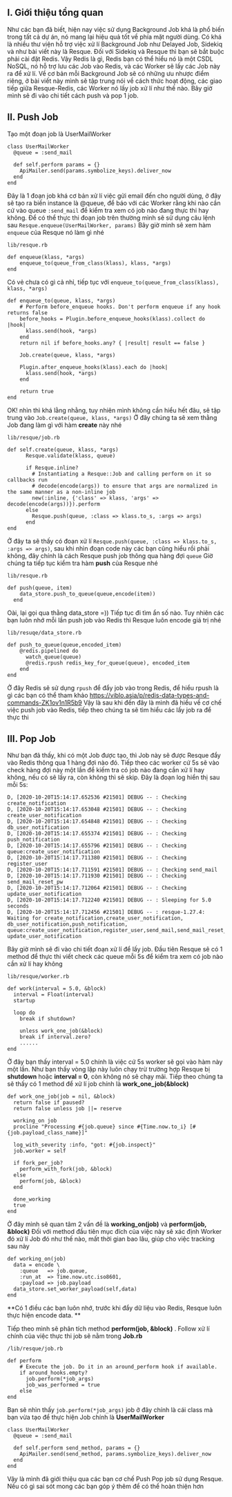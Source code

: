## I. Giới thiệu tổng quan
   Như các bạn đã biết, hiện nay việc sử dụng Background Job khá là phổ biến trong tất cả dự án, nó mang lại hiệu quả tốt về phía mặt người dùng. Có khá là nhiều thư viện hỗ trợ việc xử lí Background Job như Delayed Job, Sidekiq và như bài viết này là Resque. Đối với Sidekiq và Resque thì bạn sẽ bắt buộc phải cài đặt Redis. Vậy Redis là gì, Redis bạn có thể hiểu nó là một CSDL NoSQL, nó hỗ trợ lưu các Job vào Redis, và các Worker sẽ lấy các Job này ra để xử lí. Về cơ bản mỗi Background Job sẽ có những ưu nhược điểm riêng, ở bài viết này mình sẽ tập trung nói về cách thức hoạt động, các giao tiếp giữa Resque-Redis, các Worker nó lấy job xử lí như thế nào. Bây giờ mình sẽ đi vào chi tiết cách push và pop 1 job.

## II. Push Job
Tạo một đoạn job là UserMailWorker
```
class UserMailWorker
  @queue = :send_mail

  def self.perform params = {}
    ApiMailer.send(params.symbolize_keys).deliver_now
  end
end
```

Đây là 1 đoạn job khá cơ bản xử lí việc gửi email đến cho người dùng, ở đây sẽ tạo ra biến instance là @queue, để báo với các Worker rằng khi nào cần cứ vào queue `:send_mail` để kiểm tra xem có job nào đang thực thi hay không. 
Để có thể thực thi đoạn job trên thường mình sẽ sử dụng câu lệnh sau `Resque.enqueue(UserMailWorker, params)` Bây giờ mình sẽ xem hàm `enqueue` của Resque nó làm gì nhé

```
lib/resque.rb

def enqueue(klass, *args)
    enqueue_to(queue_from_class(klass), klass, *args)
end
```

Có vẻ chưa có gì cả nhỉ, tiếp tục với `enqueue_to(queue_from_class(klass), klass, *args)`

```
def enqueue_to(queue, klass, *args)
    # Perform before_enqueue hooks. Don't perform enqueue if any hook returns false
    before_hooks = Plugin.before_enqueue_hooks(klass).collect do |hook|
      klass.send(hook, *args)
    end
    return nil if before_hooks.any? { |result| result == false }

    Job.create(queue, klass, *args)

    Plugin.after_enqueue_hooks(klass).each do |hook|
      klass.send(hook, *args)
    end

    return true
end
```

OK! nhìn thì khá lằng nhằng, tuy nhiên mình không cần hiểu hết đâu, sẽ tập trung vào `Job.create(queue, klass, *args)` Ở đây chúng ta sẽ xem thằng Job đang làm gì với hàm **create** này nhé

```
lib/resque/job.rb

def self.create(queue, klass, *args)
      Resque.validate(klass, queue)

      if Resque.inline?
        # Instantiating a Resque::Job and calling perform on it so callbacks run
        # decode(encode(args)) to ensure that args are normalized in the same manner as a non-inline job
        new(:inline, {'class' => klass, 'args' => decode(encode(args))}).perform
      else
        Resque.push(queue, :class => klass.to_s, :args => args)
      end
end
```

Ở đây ta sẽ thấy có đoạn xử lí `Resque.push(queue, :class => klass.to_s, :args => args)`, sau khi nhìn đoạn code này các bạn cũng hiểu rồi phải không, đây chính là cách Resque push job thông qua hàng đợi `queue` Giờ chúng ta tiếp tục kiểm tra hàm **push** của Resque nhé

```
lib/resque.rb

def push(queue, item)
    data_store.push_to_queue(queue,encode(item))
  end
```

Oài, lại gọi qua thằng data_store =)) Tiếp tục đi tìm ẩn số nào. Tuy nhiên các bạn luôn nhớ mỗi lần push job vào Redis thì Resque luôn encode giá trị nhé

```
lib/resuqe/data_store.rb

def push_to_queue(queue,encoded_item)
    @redis.pipelined do
      watch_queue(queue)
      @redis.rpush redis_key_for_queue(queue), encoded_item
    end
end
```
Ở đây Redis sẽ sử dụng `rpush` để đẩy job vào trong Redis, để hiểu rpush là gì các bạn có thể tham khảo https://viblo.asia/p/redis-data-types-and-commands-ZK1ov1n1R5b9
Vậy là sau khi đến đây là mình đã hiểu về cơ chế việc push job vào Redis, tiếp theo chúng ta sẽ tìm hiểu các lấy job ra để thực thi

## III. Pop Job 

Như bạn đã thấy, khi có một Job được tạo, thì Job này sẽ được Resque đẩy vào Redis thông qua 1 hàng đợi nào đó. Tiếp theo các worker cứ 5s sẽ vào check hàng đợi này một lần để kiếm tra có job nào đang cần xử lí hay không, nếu có sẽ lấy ra, còn không thì sẽ skip. Đây là đoạn log hiển thị sau mỗi 5s:
```
D, [2020-10-20T15:14:17.652536 #21501] DEBUG -- : Checking create_notification
D, [2020-10-20T15:14:17.653048 #21501] DEBUG -- : Checking create_user_notification
D, [2020-10-20T15:14:17.654848 #21501] DEBUG -- : Checking db_user_notification
D, [2020-10-20T15:14:17.655374 #21501] DEBUG -- : Checking push_notification
D, [2020-10-20T15:14:17.655796 #21501] DEBUG -- : Checking queue:create_user_notification
D, [2020-10-20T15:14:17.711380 #21501] DEBUG -- : Checking register_user
D, [2020-10-20T15:14:17.711591 #21501] DEBUG -- : Checking send_mail
D, [2020-10-20T15:14:17.711930 #21501] DEBUG -- : Checking send_mail_reset_pw
D, [2020-10-20T15:14:17.712064 #21501] DEBUG -- : Checking update_user_notification
D, [2020-10-20T15:14:17.712240 #21501] DEBUG -- : Sleeping for 5.0 seconds
D, [2020-10-20T15:14:17.712456 #21501] DEBUG -- : resque-1.27.4: Waiting for create_notification,create_user_notification,
db_user_notification,push_notification, queue:create_user_notification,register_user,send_mail,send_mail_reset_pw,
update_user_notification
```
Bây giờ mình sẽ đi vào chi tiết đoạn xử lí để lấy job. Đầu tiên Resque sẽ có 1 method để thực thi viết check các queue mỗi 5s để kiểm tra xem có job nào cần xử lí hay không

```
lib/resque/worker.rb

def work(interval = 5.0, &block)
  interval = Float(interval)
  startup

  loop do
    break if shutdown?

    unless work_one_job(&block)
    break if interval.zero?
    ......
end
```

Ở đây bạn thấy interval = 5.0 chính là việc cứ 5s worker sẽ gọi vào hàm này một lần. Như bạn thấy vòng lặp này luôn chạy trừ trường hợp Resque bị **shutdown** hoặc **interval = 0**, còn không nó sẽ chạy mãi. 
Tiếp theo chúng ta sẽ thấy có 1 method để xử lí job chính là **work_one_job(&block)** 

```
def work_one_job(job = nil, &block)
  return false if paused?
  return false unless job ||= reserve

  working_on job
  procline "Processing #{job.queue} since #{Time.now.to_i} [#{job.payload_class_name}]"

  log_with_severity :info, "got: #{job.inspect}"
  job.worker = self

  if fork_per_job?
    perform_with_fork(job, &block)
  else
    perform(job, &block)
  end

  done_working
  true
end
```

Ở đây mình sẽ quan tâm 2 vấn đề là **working_on(job)** và **perform(job, &block)** Đối với method đầu tiên mục đích của việc này sẽ xác định Worker đó xử lí Job đó như thế nào, mất thời gian bao lâu, giúp cho việc tracking sau này

```
def working_on(job)
  data = encode \
    :queue   => job.queue,
    :run_at  => Time.now.utc.iso8601,
    :payload => job.payload
  data_store.set_worker_payload(self,data)
end
```


**Có 1 điều các bạn luôn nhớ, trước khi đẩy dữ liệu vào Redis, Resque luôn thực hiện encode data. **

Tiếp theo mình sẽ phân tích method **perform(job, &block)** . Follow xử lí chính của việc thực thi job sẽ nằm trong  **Job.rb**
```
/lib/resque/job.rb 

def perform
    # Execute the job. Do it in an around_perform hook if available.
    if around_hooks.empty?
      job.perform(*job_args)
      job_was_performed = true
    else
end
```

Bạn sẽ nhìn thấy `job.perform(*job_args)` job ở đây chính là cái class mà bạn vừa tạo để thực hiện Job chính là **UserMailWorker**

```
class UserMailWorker
  @queue = :send_mail

  def self.perform send_method, params = {}
    ApiMailer.send(send_method, params.symbolize_keys).deliver_now
  end
end
```

Vậy là mình đã giới thiệu qua các bạn cơ chế Push Pop job sử dụng Resque. Nếu có gì sai sót mong các bạn góp ý thêm để có thể hoàn thiện hơn